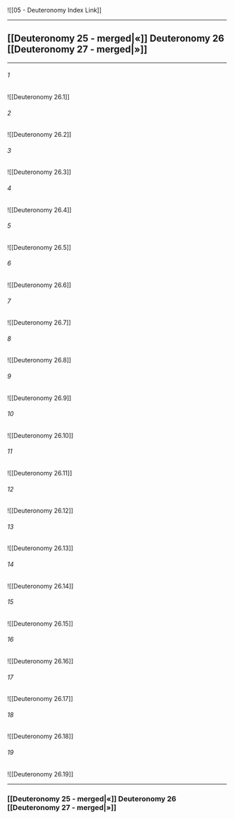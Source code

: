 ![[05 - Deuteronomy Index Link]]

---
##  [[Deuteronomy 25 - merged|«]] Deuteronomy 26 [[Deuteronomy 27 - merged|»]]

---

###### 1
![[Deuteronomy 26.1]] 

###### 2
![[Deuteronomy 26.2]] 

###### 3
![[Deuteronomy 26.3]] 

###### 4
![[Deuteronomy 26.4]]

###### 5 
![[Deuteronomy 26.5]] 

###### 6
![[Deuteronomy 26.6]] 

###### 7
![[Deuteronomy 26.7]] 

###### 8
![[Deuteronomy 26.8]] 

###### 9
![[Deuteronomy 26.9]] 

###### 10
![[Deuteronomy 26.10]] 

###### 11
![[Deuteronomy 26.11]] 

###### 12
![[Deuteronomy 26.12]]

###### 13
![[Deuteronomy 26.13]] 

###### 14
![[Deuteronomy 26.14]] 

###### 15
![[Deuteronomy 26.15]]

###### 16
![[Deuteronomy 26.16]] 

###### 17
![[Deuteronomy 26.17]]

###### 18
![[Deuteronomy 26.18]] 

###### 19
![[Deuteronomy 26.19]] 


---
###  [[Deuteronomy 25 - merged|«]] Deuteronomy 26 [[Deuteronomy 27 - merged|»]]